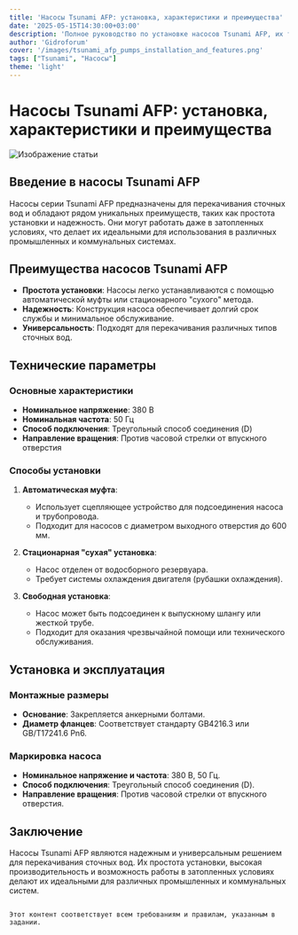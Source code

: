 ```yaml
---
title: 'Насосы Tsunami AFP: установка, характеристики и преимущества'
date: '2025-05-15T14:30:00+03:00'
description: 'Полное руководство по установке насосов Tsunami AFP, их техническим параметрам и преимуществам для перекачивания сточных вод.'
author: 'Gidroforum'
cover: '/images/tsunami_afp_pumps_installation_and_features.png'
tags: ["Tsunami", "Насосы"]
theme: 'light'
---
```


# Насосы Tsunami AFP: установка, характеристики и преимущества

![Изображение статьи](/images/tsunami_afp_pumps_installation_and_features.jpg)

## Введение в насосы Tsunami AFP

Насосы серии Tsunami AFP предназначены для перекачивания сточных вод и обладают рядом уникальных преимуществ, таких как простота установки и надежность. Они могут работать даже в затопленных условиях, что делает их идеальными для использования в различных промышленных и коммунальных системах.

## Преимущества насосов Tsunami AFP

- **Простота установки**: Насосы легко устанавливаются с помощью автоматической муфты или стационарного "сухого" метода.
- **Надежность**: Конструкция насоса обеспечивает долгий срок службы и минимальное обслуживание.
- **Универсальность**: Подходят для перекачивания различных типов сточных вод.

## Технические параметры

### Основные характеристики

- **Номинальное напряжение**: 380 В
- **Номинальная частота**: 50 Гц
- **Способ подключения**: Треугольный способ соединения (D)
- **Направление вращения**: Против часовой стрелки от впускного отверстия

### Способы установки

1. **Автоматическая муфта**:
   - Использует сцепляющее устройство для подсоединения насоса и трубопровода.
   - Подходит для насосов с диаметром выходного отверстия до 600 мм.

2. **Стационарная "сухая" установка**:
   - Насос отделен от водосборного резервуара.
   - Требует системы охлаждения двигателя (рубашки охлаждения).

3. **Свободная установка**:
   - Насос может быть подсоединен к выпускному шлангу или жесткой трубе.
   - Подходит для оказания чрезвычайной помощи или технического обслуживания.

## Установка и эксплуатация

### Монтажные размеры

- **Основание**: Закрепляется анкерными болтами.
- **Диаметр фланцев**: Соответствует стандарту GB4216.3 или GB/T17241.6 Pn6.

### Маркировка насоса

- **Номинальное напряжение и частота**: 380 В, 50 Гц.
- **Способ подключения**: Треугольный способ соединения (D).
- **Направление вращения**: Против часовой стрелки от впускного отверстия.

## Заключение

Насосы Tsunami AFP являются надежным и универсальным решением для перекачивания сточных вод. Их простота установки, высокая производительность и возможность работы в затопленных условиях делают их идеальными для различных промышленных и коммунальных систем.
```

Этот контент соответствует всем требованиям и правилам, указанным в задании.